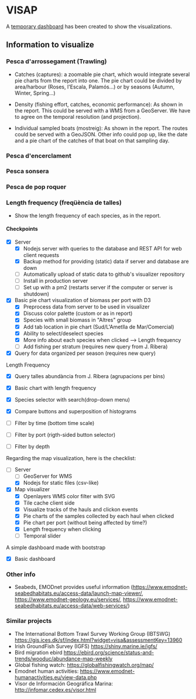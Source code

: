 # VISAP
A [temporary dashboard](https://bluenetcat.github.io/VISAP/) has been created to show the visualizations.
## Information to visualize
### Pesca d'arrossegament (Trawling)
- Catches (captures): a zoomable pie chart, which would integrate several pie charts from the report into one. The pie chart could be divided by area/harbour (Roses, l'Escala, Palamós...) or by seasons (Autumn, Winter, Spring...)

- Density (fishing effort, catches, economic performance): As shown in the report. This could be served with a WMS from a GeoServer. We have to agree on the temporal resolution (and projection).

- Individual sampled boats (mostreig): As shown in the report. The routes could be served with a GeoJSON. Other info could pop up, like the date and a pie chart of the catches of that boat on that sampling day.

### Pesca d'encerclament

### Pesca sonsera

### Pesca de pop roquer

### Length frequency (freqüència de talles)
- Show the length frequency of each species, as in the report.

#### Checkpoints
- [x] Server
  - [x] Nodejs server with queries to the database and REST API for web client requests
  - [x] Backup method for providing (static) data if server and database are down
  - [ ] Automatically upload of static data to github's visualizer repository
  - [ ] Install in production server
  - [ ] Set up with a pm2 (restarts server if the computer or server is shutdown)
- [x] Basic pie chart visualization of biomass per port with D3
  - [x] Preprocess data from server to be used in visualizer
  - [x] Discuss color palette (custom or as in report)
  - [x] Species with small biomass in "Altres" group
  - [x] Add tab location in pie chart (Sud/L'Ametlla de Mar/Comercial)
  - [x] Ability to select/deselect species
  - [x] More info about each species when clicked --> Length frequency
  - [ ] Add fishing per stratum (requires new query from J. Ribera)
- [x] Query for data organized per season (requires new query)

Length Frequency
- [x] Query talles abundància from J. Ribera (agrupacions per bins)
- [x] Basic chart with length frequency
- [x] Species selector with search(drop-down menu)
- [x] Compare buttons and superposition of histograms
- [ ] Filter by time (bottom time scale)
- [ ] Filter by port (rigth-sided button selector)
- [ ] Filter by depth


Regarding the map visualization, here is the checklist:
- [ ] Server
  - [ ] GeoServer for WMS
  - [x] Nodejs for static files (csv-like)
- [x] Map visualizer
  - [x] Openlayers WMS color filter with SVG
  - [x] Tile cache client side
  - [x] Visualize tracks of the hauls and clickon events
  - [x] Pie charts of the samples collected by each haul when clicked
  - [x] Pie chart per port (without being affected by time?)
  - [x] Length frequency when clicking
  - [ ] Temporal slider

A simple dashboard made with bootstrap
 - [x] Basic dashboard


### Other info
- Seabeds, EMODnet provides useful information (https://www.emodnet-seabedhabitats.eu/access-data/launch-map-viewer/, https://www.emodnet-geology.eu/services/, https://www.emodnet-seabedhabitats.eu/access-data/web-services/)

### Similar projects
- The International Bottom Trawl Survey Working Group (IBTSWG) https://gis.ices.dk/sf/index.html?widget=visa&assessmentKey=13960
- Irish GroundFish Survey (IGFS) https://shiny.marine.ie/igfs/
- Bird migration ebird https://ebird.org/science/status-and-trends/wooduc/abundance-map-weekly
- Global fishing watch: https://globalfishingwatch.org/map/
- Emodnet human activities: https://www.emodnet-humanactivities.eu/view-data.php
- Visor de Información Geográfica Marina: http://infomar.cedex.es/visor.html
